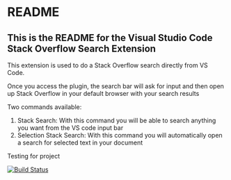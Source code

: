 # README
## This is the README for the Visual Studio Code Stack Overflow Search Extension 
This extension is used to do a Stack Overflow search directly from VS Code.

Once you access the plugin, the search bar will ask for input and then open up Stack Overflow in your default browser with your search results

Two commands available:

1. Stack Search: With this command you will be able to search anything you want from the VS code input bar
2. Selection Stack Search: With this command you will automatically open a search for selected text in your document

Testing for project

[![Build Status](https://travis-ci.org/gcrev93/code-stackoverflow.svg?branch=master)](https://travis-ci.org/gcrev93/code-stackoverflow)